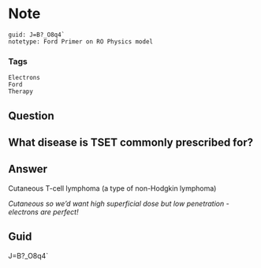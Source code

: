 # Note
```
guid: J=B?_O8q4`
notetype: Ford Primer on RO Physics model
```

### Tags
```
Electrons
Ford
Therapy
```

## Question
<h2>What disease is TSET commonly prescribed for?</h2>

## Answer
<section>
<p>Cutaneous T-cell lymphoma (a type of non-Hodgkin lymphoma)</p>
<p><em>Cutaneous so we’d want high superficial dose but low penetration - electrons are perfect!</em></p>


</section>

## Guid
J=B?_O8q4`
